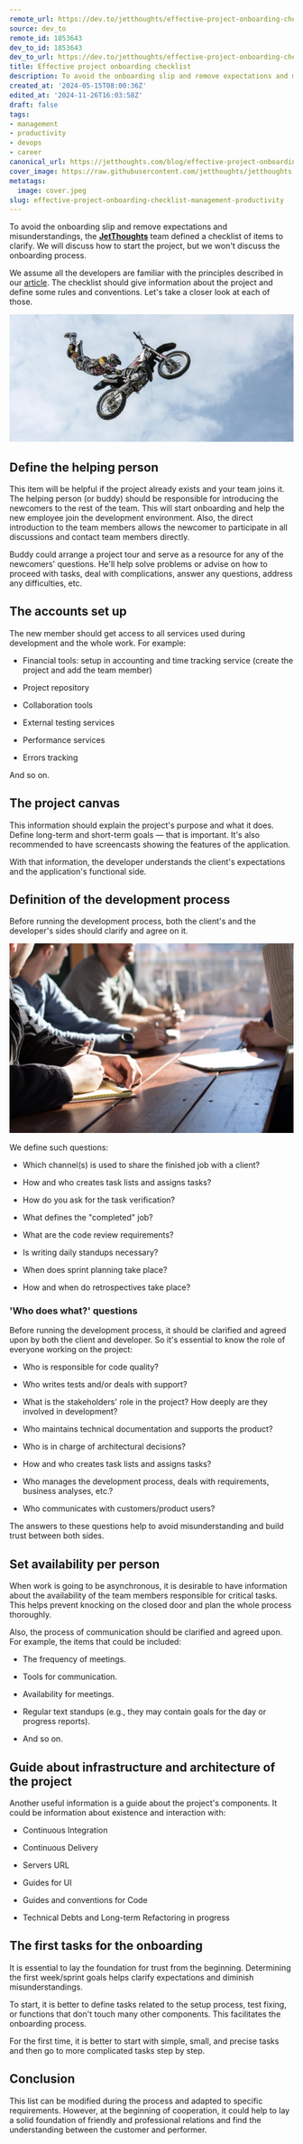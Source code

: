 ```yaml
---
remote_url: https://dev.to/jetthoughts/effective-project-onboarding-checklist-42k
source: dev_to
remote_id: 1853643
dev_to_id: 1853643
dev_to_url: https://dev.to/jetthoughts/effective-project-onboarding-checklist-42k
title: Effective project onboarding checklist
description: To avoid the onboarding slip and remove expectations and misunderstandings, the JetThoughts team...
created_at: '2024-05-15T08:00:36Z'
edited_at: '2024-11-26T16:03:58Z'
draft: false
tags:
- management
- productivity
- devops
- career
canonical_url: https://jetthoughts.com/blog/effective-project-onboarding-checklist-management-productivity/
cover_image: https://raw.githubusercontent.com/jetthoughts/jetthoughts.github.io/master/content/blog/effective-project-onboarding-checklist-management-productivity/cover.jpeg
metatags:
  image: cover.jpeg
slug: effective-project-onboarding-checklist-management-productivity
---
```

To avoid the onboarding slip and remove expectations and misunderstandings, the **[JetThoughts](https://www.jetthoughts.com)** team defined a checklist of items to clarify. We will discuss how to start the project, but we won't discuss the onboarding process.

We assume all the developers are familiar with the principles described in our [article](https://jtway.co/a-typical-day-at-jetthoughts-460b84eeb9c6). The checklist should give information about the project and define some rules and conventions. Let's take a closer look at each of those.

![Photo by [Web Donut](https://unsplash.com/photos/eSzWOpp1rgw?utm_source=unsplash&utm_medium=referral&utm_content=creditCopyText) on [Unsplash](https://unsplash.com/collections/203782/in-transit?utm_source=unsplash&utm_medium=referral&utm_content=creditCopyText)](file_0.jpeg)

## Define the helping person

This item will be helpful if the project already exists and your team joins it. The helping person (or buddy) should be responsible for introducing the newcomers to the rest of the team. This will start onboarding and help the new employee join the development environment. Also, the direct introduction to the team members allows the newcomer to participate in all discussions and contact team members directly.

Buddy could arrange a project tour and serve as a resource for any of the newcomers' questions. He'll help solve problems or advise on how to proceed with tasks, deal with complications, answer any questions, address any difficulties, etc.

## The accounts set up

The new member should get access to all services used during development and the whole work. For example:

* Financial tools: setup in accounting and time tracking service
(create the project and add the team member)

* Project repository

* Collaboration tools

* External testing services

* Performance services

* Errors tracking

And so on.

## The project canvas

This information should explain the project's purpose and what it does. Define long-term and short-term goals — that is important. It's also recommended to have screencasts showing the features of the application.

With that information, the developer understands the client's expectations and the application's functional side.

## Definition of the development process

Before running the development process, both the client's and the developer's sides should clarify and agree on it.

![Photo by [Dylan Gillis](https://unsplash.com/@dylandgillis?utm_source=medium&utm_medium=referral) on [Unsplash](https://unsplash.com?utm_source=medium&utm_medium=referral)](file_1.jpeg)

We define such questions:

* Which channel(s) is used to share the finished job with a client?

* How and who creates task lists and assigns tasks?

* How do you ask for the task verification?

* What defines the "completed" job?

* What are the code review requirements?

* Is writing daily standups necessary?

* When does sprint planning take place?

* How and when do retrospectives take place?

### 'Who does what?' questions

Before running the development process, it should be clarified and agreed upon by both the client and developer. So it's essential to know the role of everyone working on the project:

* Who is responsible for code quality?

* Who writes tests and/or deals with support?

* What is the stakeholders' role in the project? How deeply are they involved in development?

* Who maintains technical documentation and supports the product?

* Who is in charge of architectural decisions?

* How and who creates task lists and assigns tasks?

* Who manages the development process, deals with requirements, business analyses, etc.?

* Who communicates with customers/product users?

The answers to these questions help to avoid misunderstanding and build trust between both sides.

## Set availability per person

When work is going to be asynchronous, it is desirable to have information about the availability of the team members responsible for critical tasks. This helps prevent knocking on the closed door and plan the whole process thoroughly.

Also, the process of communication should be clarified and agreed upon. For example, the items that could be included:

* The frequency of meetings.

* Tools for communication.

* Availability for meetings.

* Regular text standups (e.g., they may contain goals for the day or progress reports).

* And so on.

## Guide about infrastructure and architecture of the project

Another useful information is a guide about the project's components. It could be information about existence and interaction with:

* Continuous Integration

* Continuous Delivery

* Servers URL

* Guides for UI

* Guides and conventions for Code

* Technical Debts and Long-term Refactoring in progress

## The first tasks for the onboarding

It is essential to lay the foundation for trust from the beginning. Determining the first week/sprint goals helps clarify expectations and diminish misunderstandings.

To start, it is better to define tasks related to the setup process, test fixing, or functions that don't touch many other components. This facilitates the onboarding process.

For the first time, it is better to start with simple, small, and precise tasks and then go to more complicated tasks step by step.

## Conclusion

This list can be modified during the process and adapted to specific requirements. However, at the beginning of cooperation, it could help to lay a solid foundation of friendly and professional relations and find the understanding between the customer and performer.
